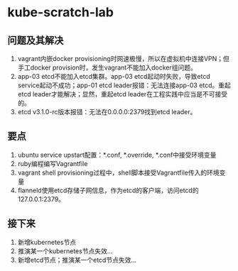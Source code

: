 # kube-scratch-lab
## 问题及其解决
1. vagrant内嵌docker provisioning时网速极慢，所以在虚拟机中连接VPN；但手工docker provision时，发生vagrant不能加入docker组问题。
2. app-03 etcd不能加入etcd集群。app-03 etcd起动时失败，导致etcd service起动不成功；app-01 etcd leader报错：无法连接app-03 etcd。重起etcd leader才能解决；显然，重起etcd leader在工程实践中应当是不可接受的。
3. etcd v3.1.0-rc版本报错：无法在0.0.0.0:2379找到etcd leader。

## 要点
1. ubuntu service upstart配置：*.conf, *.override, *.conf中接受环境变量
2. ruby编程编写Vagrantfile
3. vagrant shell provisioning过程中，shell脚本接受Vagrantfile传入的环境变量
4. flanneld使用etcd存储子网信息，作为etcd的客户端，访问etcd的127.0.0.1:2379。

## 接下来
1. 新增kubernetes节点
2. 推演某一个kubernetes节点失效...
3. 新增etcd节点；推演某一个etcd节点失效...
